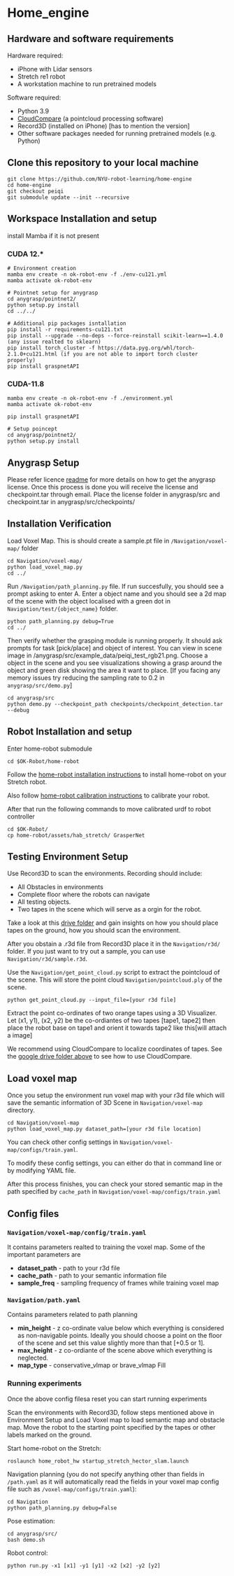 # Home_engine
<!-- ## Previous encountered setup Issues [just to keep track will be removed afterwards] -->
<!-- - KeyError jointwrist pitch [Removed inn latest upgrades]
- grdiencoder "CUDA_HOME=/usr/local/cuda-11.7" []
- No such file or directory: 'clip-fields/Yaswanth_Bedroom_model_weights/implicit_scene_label_model_latest.pt [Have to be document properly]
- AssertionError: Torch not compiled with CUDA enabled [torch installation. Removed in latest build]
- assert len(conf_fnames) == tsz [Record 3d issue]
- No reachable points [Check min-height, ] -->

## Hardware and software requirements
Hardware required:
* iPhone with Lidar sensors
* Stretch re1 robot
* A workstation machine to run pretrained models 
  
Software required:
* Python 3.9
* [CloudCompare](https://www.danielgm.net/cc/release/) (a pointcloud processing software)
* Record3D (installed on iPhone) [has to mention the version]
* Other software packages needed for running pretrained models (e.g. Python)

## Clone this repository to your local machine
```
git clone https://github.com/NYU-robot-learning/home-engine
cd home-engine
git checkout peiqi
git submodule update --init --recursive
```

## Workspace Installation and setup
install Mamba if it is not present 

### CUDA 12.*
```
# Environment creation
mamba env create -n ok-robot-env -f ./env-cu121.yml
mamba activate ok-robot-env

# Pointnet setup for anygrasp
cd anygrasp/pointnet2/
python setup.py install
cd ../../

# Additional pip packages isntallation
pip install -r requirements-cu121.txt
pip install --upgrade --no-deps --force-reinstall scikit-learn==1.4.0 (any issue realted to sklearn)
pip install torch_cluster -f https://data.pyg.org/whl/torch-2.1.0+cu121.html (if you are not able to import torch cluster properly)
pip install graspnetAPI

```

### CUDA-11.8
```
mamba env create -n ok-robot-env -f ./environment.yml
mamba activate ok-robot-env

pip install graspnetAPI

# Setup poincept
cd anygrasp/pointnet2/
python setup.py install
```

## Anygrasp Setup
Please refer licence [readme](/anygrasp/license_registration/README.md) for more details on how to get the anygrasp license. Once this process is done you will receive the license and checkpoint.tar through email.
Place the license folder in anygrasp/src and checkpoint.tar in anygrasp/src/checkpoints/

## Installation Verification
Load Voxel Map. This is should create a sample.pt file in `/Navigation/voxel-map/` folder
```
cd Navigation/voxel-map/
python load_voxel_map.py
cd ../
```

Run `/Navigation/path_planning.py` file. If run succesfully, you should see a prompt asking to enter A. Enter a object name and you should see a 2d map of the scene with the object localised with a green dot in `Navigation/test/{object_name}` folder.
```
python path_planning.py debug=True
cd ../
```

Then verify whether the grasping module is running properly. It should ask prompts for task [pick/place] and object of interest. You can view in scene image in /anygrasp/src/example_data/peiqi_test_rgb21.png. Choose a object in the scene and you see visualizations showing a grasp around the object and green disk showing the area it want to place. [If you facing any memory issues try reducing the sampling rate to 0.2 in `anygrasp/src/demo.py`]
```
cd anygrasp/src
python demo.py --checkpoint_path checkpoints/checkpoint_detection.tar --debug
```

## Robot Installation and setup
Enter home-robot submodule
```
cd $OK-Robot/home-robot
```

Follow the [home-robot installation instructions](https://github.com/leo20021210/home-robot/blob/main/docs/install_robot.md) to install home-robot on your Stretch robot.

Also follow [home-robot calibration instructions](https://github.com/leo20021210/home-robot/blob/main/docs/calibration.md) to calibrate your robot.

After that run the following commands to move calibrated urdf to robot controller
```
cd $OK-Robot/
cp home-robot/assets/hab_stretch/ GrasperNet
```

## Testing Environment Setup
Use Record3D to scan the environments. Recording should include: 
* All Obstacles in environments
* Complete floor where the robots can navigate
* All testing objects.
* Two tapes in the scene which will serve as a orgin for the robot.

Take a look at this [drive folder](https://drive.google.com/drive/folders/1qbY5OJDktrD27bDZpar9xECoh-gsP-Rw?usp=sharing) and gain insights on how you should place tapes on the ground, how you should scan the environment.

After you obstain a .r3d file from Record3D place it in the `Navigation/r3d/` folder. If you just want to try out a sample, you can use `Navigation/r3d/sample.r3d`.


Use the `Navigation/get_point_cloud.py` script to extract the pointcloud of the scene. This will store the point cloud `Navigation/pointcloud.ply` of the scene. 
```
python get_point_cloud.py --input_file=[your r3d file]
```
Extract the point co-ordinates of two orange tapes using a 3D Visualizer. Let (x1, y1), (x2, y2) be the co-ordiantes of two tapes [tape1, tape2] then place the robot base on tape1 and orient it towards tape2 like this[will attach a image]

We recommend using CloudCompare to localize coordinates of tapes. See the [google drive folder above](https://drive.google.com/drive/folders/1qbY5OJDktrD27bDZpar9xECoh-gsP-Rw?usp=sharing) to see how to use CloudCompare.

## Load voxel map 
Once you setup the environment run voxel map with your r3d file which will save the semantic information of 3D Scene in `Navigation/voxel-map` directory.
```
cd Navigation/voxel-map
python load_voxel_map.py dataset_path=[your r3d file location]
```
You can check other config settings in `Navigation/voxel-map/configs/train.yaml`.

To modify these config settings, you can either do that in command line or by modifying YAML file.

After this process finishes, you can check your stored semantic map in the path specified by `cache_path` in `Navigation/voxel-map/configs/train.yaml`

## Config files
### `Navigation/voxel-map/config/train.yaml`
It contains parameters realted to training the voxel map. Some of the important parameters are
* **dataset_path** - path to your r3d file
* **cache_path** - path to your semantic information file
* **sample_freq** - sampling frequency of frames while training voxel map
<!-- * **custom_labels** - Fill this [@peiqi] -->

### `Navigation/path.yaml`
Contains parameters related to path planning
* **min_height** - z co-ordinate value below which everything is considered as non-navigable points. Ideally you should choose a point on the floor of the scene and set this value slightly more than that [+0.5 or 1].
* **max_height** - z co-ordiante of the scene above which everything is neglected.
* **map_type** - conservative_vlmap or brave_vlmap Fill
<!-- * **localize_type** - 
* **resolution** - 
* **occ_avoid_radius** -  -->

### Running experiments
Once the above config filesa reset you can start running experiments

Scan the environments with Record3D, follow steps mentioned above in Environment Setup and Load Voxel map to load semantic map and obstacle map. Move the robot to the starting point specified by the tapes or other labels marked on the ground.

Start home-robot on the Stretch:
```
roslaunch home_robot_hw startup_stretch_hector_slam.launch
```

Navigation planning (you do not specify anything other than fields in `/path.yaml` as it will automatically read the fields in your voxel map config file such as `/voxel-map/configs/train.yaml`):
```
cd Navigation
python path_planning.py debug=False
```

Pose estimation:
```
cd anygrasp/src/
bash demo.sh
```

Robot control:
```
python run.py -x1 [x1] -y1 [y1] -x2 [x2] -y2 [y2]
```

